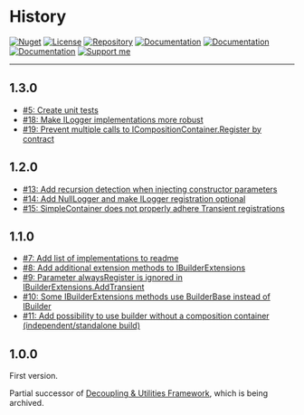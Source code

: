 # History

[![Nuget](https://img.shields.io/nuget/v/RI.Abstractions.Common)](https://www.nuget.org/packages/RI.Abstractions.Common/) [![License](https://img.shields.io/github/license/RotenInformatik/AbstractionsDotNet)](LICENSE) [![Repository](https://img.shields.io/badge/repo-AbstractionsDotNet-lightgrey)](https://github.com/RotenInformatik/AbstractionsDotNet) [![Documentation](https://img.shields.io/badge/docs-Readme-yellowgreen)](README.md) [![Documentation](https://img.shields.io/badge/docs-History-yellowgreen)](HISTORY.md) [![Documentation](https://img.shields.io/badge/docs-API-yellowgreen)](https://roteninformatik.github.io/AbstractionsDotNet/api/) [![Support me](https://img.shields.io/badge/support%20me-Ko--fi-ff69b4?logo=Ko-fi)](https://ko-fi.com/andreasroten)

---

## 1.3.0

* [#5: Create unit tests](https://github.com/RotenInformatik/AbstractionsDotNet/issues/5)
* [#18: Make ILogger implementations more robust](https://github.com/RotenInformatik/AbstractionsDotNet/issues/18)
* [#19: Prevent multiple calls to ICompositionContainer.Register by contract](https://github.com/RotenInformatik/AbstractionsDotNet/issues/19)

## 1.2.0

* [#13: Add recursion detection when injecting constructor parameters](https://github.com/RotenInformatik/AbstractionsDotNet/issues/13)
* [#14: Add NullLogger and make ILogger registration optional](https://github.com/RotenInformatik/AbstractionsDotNet/issues/14)
* [#15: SimpleContainer does not properly adhere Transient registrations](https://github.com/RotenInformatik/AbstractionsDotNet/issues/15)

## 1.1.0

* [#7: Add list of implementations to readme](https://github.com/RotenInformatik/AbstractionsDotNet/issues/7)
* [#8: Add additional extension methods to IBuilderExtensions](https://github.com/RotenInformatik/AbstractionsDotNet/issues/8)
* [#9: Parameter alwaysRegister is ignored in IBuilderExtensions.AddTransient](https://github.com/RotenInformatik/AbstractionsDotNet/issues/9)
* [#10: Some IBuilderExtensions methods use BuilderBase instead of IBuilder](https://github.com/RotenInformatik/AbstractionsDotNet/issues/10)
* [#11: Add possibility to use builder without a composition container (independent/standalone build)](https://github.com/RotenInformatik/AbstractionsDotNet/issues/11)

## 1.0.0

First version.

Partial successor of [Decoupling & Utilities Framework](https://github.com/RotenInformatik/RI_Framework), which is being archived.
